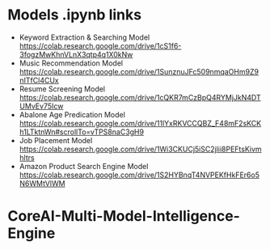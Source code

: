 # Models .ipynb links
- Keyword Extraction & Searching Model
    https://colab.research.google.com/drive/1cS1f6-3fogzMwKhnVLnX3qtp4q1X0kNw
- Music Recommendation Model
    https://colab.research.google.com/drive/1SunznuJFc509nmqaOHm9Z9nITfCl4CUx
- Resume Screening Model
    https://colab.research.google.com/drive/1cQKR7mCzBpQ4RYMjJkN4DTUMvEv75Icw
- Abalone Age Predication Model
    https://colab.research.google.com/drive/11lYxRKVCCQBZ_F48mF2sKCKh1LTktnWn#scrollTo=vTPS8naC3gH9
- Job Placement Model
    https://colab.research.google.com/drive/1Wi3CKUCj5iSC2jlii8PEFtsKivmhltrs
- Amazon Product Search Engine Model
    https://colab.research.google.com/drive/1S2HYBnqT4NVPEKfHkFEr6o5N6WMtVlWM

  
# CoreAI-Multi-Model-Intelligence-Engine
